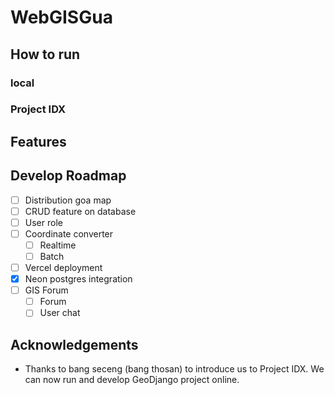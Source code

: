 # WebGISGua

## How to run

### local

### Project IDX


## Features

## Develop Roadmap

- [ ] Distribution goa map
- [ ] CRUD feature on database
- [ ] User role
- [ ] Coordinate converter
    - [ ] Realtime
    - [ ] Batch
- [ ] Vercel deployment
- [X] Neon postgres integration
- [ ] GIS Forum
    - [ ] Forum
    - [ ] User chat

## Acknowledgements

- Thanks to bang seceng (bang thosan) to introduce us to Project IDX. We can now run and develop GeoDjango project online.